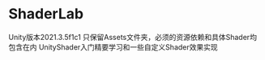 # ShaderLab
Unity版本2021.3.5f1c1 只保留Assets文件夹，必须的资源依赖和具体Shader均包含在内
UnityShader入门精要学习和一些自定义Shader效果实现
